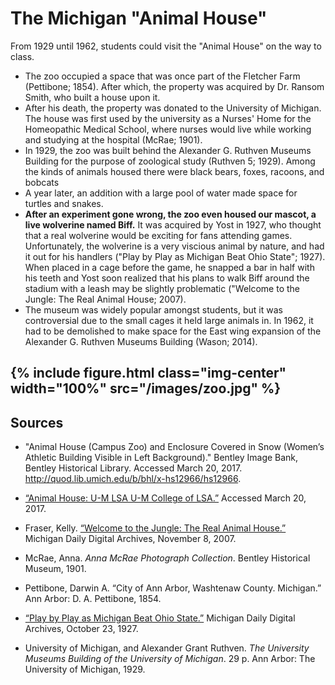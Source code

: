 ---
---

# The Michigan "Animal House"

From 1929 until 1962, students could visit the "Animal House" on the way to class.

- The zoo occupied a space that was once part of the Fletcher Farm (Pettibone; 1854). After which, the property was acquired by Dr. Ransom Smith, who built a house upon it.
- After his death, the property was donated to the University of Michigan. The house was first used by the university as a Nurses' Home for the Homeopathic Medical School, where nurses would live while working and studying at the hospital (McRae; 1901).
- In 1929, the zoo was built behind the Alexander G. Ruthven Museums Building for the purpose of zoological study (Ruthven 5; 1929). Among the kinds of animals housed there were black bears, foxes, racoons, and bobcats
- A year later, an addition with a large pool of water made space for turtles and snakes.
- **After an experiment gone wrong, the zoo even housed our mascot, a live wolverine named Biff.** It was acquired by Yost in 1927, who thought that a real wolverine would be exciting for fans attending games. Unfortunately, the wolverine is a very viscious animal by nature, and had it out for his handlers ("Play by Play as Michigan Beat Ohio State"; 1927). When placed in a cage before the game, he snapped a bar in half with his teeth and Yost soon realized that his plans to walk Biff around the stadium with a leash may be slightly problematic ("Welcome to the Jungle: The Real Animal House; 2007).
- The museum was widely popular amongst students, but it was controversial due to the small cages it held large animals in. In 1962, it had to be demolished to make space for the East wing expansion of the Alexander G. Ruthven Museums Building (Wason; 2014).

{% include figure.html class="img-center" width="100%" src="/images/zoo.jpg" %}
-----
## Sources

- "Animal House (Campus Zoo) and Enclosure Covered in Snow (Women’s Athletic Building Visible in Left Background)." Bentley Image Bank, Bentley Historical Library. Accessed March 20, 2017. http://quod.lib.umich.edu/b/bhl/x-hs12966/hs12966.

- [“Animal House: U-M LSA U-M College of LSA.”](https://lsa.umich.edu/lsa/news-events/all-news/search-news/animal-house.html) Accessed March 20, 2017.

- Fraser, Kelly. [“Welcome to the Jungle: The Real Animal House.”](https://digital.bentley.umich.edu/midaily/mdp.39015071755180/660) Michigan Daily Digital Archives, November 8, 2007.

- McRae, Anna. _Anna McRae Photograph Collection_. Bentley Historical Museum, 1901.

- Pettibone, Darwin A. “City of Ann Arbor, Washtenaw County. Michigan.” Ann Arbor: D. A. Pettibone, 1854.

- [“Play by Play as Michigan Beat Ohio State.”](https://digital.bentley.umich.edu/midaily/mdp.39015071755826/281) Michigan Daily Digital Archives, October 23, 1927.

- University of Michigan, and Alexander Grant Ruthven. _The University Museums Building of the University of Michigan_. 29 p. Ann Arbor: The University of Michigan, 1929.
